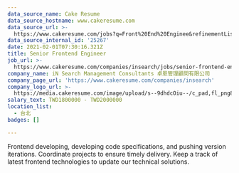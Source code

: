 ```yaml
---
data_source_name: Cake Resume
data_source_hostname: www.cakeresume.com
data_source_url: >-
  https://www.cakeresume.com/jobs?q=Front%20End%20Enginee&refinementList%5Blang_name%5D%5B0%5D=English&refinementList%5Bsalary_type%5D=per_year&range%5Bsalary_range%5D%5Bmin%5D=1000000
data_source_internal_id: '25267'
date: 2021-02-01T07:30:16.321Z
title: Senior Frontend Engineer
job_url: >-
  https://www.cakeresume.com/companies/insearch/jobs/senior-frontend-engineer-5a4d97
company_name: iN Search Management Consultants 卓恩管理顧問有限公司
company_page_url: 'https://www.cakeresume.com/companies/insearch'
company_logo_url: >-
  https://media.cakeresume.com/image/upload/s--9dhdcOiu--/c_pad,fl_png8,h_200,w_200/v1610522688/ppnzb1veba43cha2rznf.png
salary_text: TWD1800000 - TWD2000000
location_list:
  - 台北
badges: []

---
```


Frontend developing, developing code specifications, and pushing version iterations. Coordinate projects to ensure timely delivery. Keep a track of latest frontend technologies to update our technical solutions.